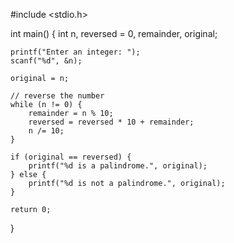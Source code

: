 #include <stdio.h>

int main() {
    int n, reversed = 0, remainder, original;

    printf("Enter an integer: ");
    scanf("%d", &n);

    original = n;

    // reverse the number
    while (n != 0) {
        remainder = n % 10;
        reversed = reversed * 10 + remainder;
        n /= 10;
    }

    if (original == reversed) {
        printf("%d is a palindrome.", original);
    } else {
        printf("%d is not a palindrome.", original);
    }

    return 0;
}
